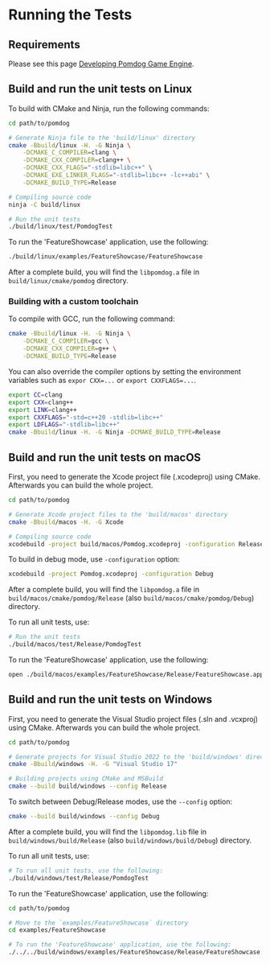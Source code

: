 # Running the Tests

## Requirements

Please see this page [Developing Pomdog Game Engine](Developing-Pomdog-Game-Engine.md).

## Build and run the unit tests on Linux

To build with CMake and Ninja, run the following commands:

```sh
cd path/to/pomdog

# Generate Ninja file to the 'build/linux' directory
cmake -Bbuild/linux -H. -G Ninja \
    -DCMAKE_C_COMPILER=clang \
    -DCMAKE_CXX_COMPILER=clang++ \
    -DCMAKE_CXX_FLAGS="-stdlib=libc++" \
    -DCMAKE_EXE_LINKER_FLAGS="-stdlib=libc++ -lc++abi" \
    -DCMAKE_BUILD_TYPE=Release

# Compiling source code
ninja -C build/linux

# Run the unit tests
./build/linux/test/PomdogTest
```

To run the 'FeatureShowcase' application, use the following:

```sh
./build/linux/examples/FeatureShowcase/FeatureShowcase
```

After a complete build, you will find the `libpomdog.a` file in `build/linux/cmake/pomdog` directory.

### Building with a custom toolchain

To compile with GCC, run the following command:

```sh
cmake -Bbuild/linux -H. -G Ninja \
    -DCMAKE_C_COMPILER=gcc \
    -DCMAKE_CXX_COMPILER=g++ \
    -DCMAKE_BUILD_TYPE=Release
```

You can also override the compiler options by setting the environment variables such as `expor CXX=...` or `export CXXFLAGS=...`.

```sh
export CC=clang
export CXX=clang++
export LINK=clang++
export CXXFLAGS="-std=c++20 -stdlib=libc++"
export LDFLAGS="-stdlib=libc++"
cmake -Bbuild/linux -H. -G Ninja -DCMAKE_BUILD_TYPE=Release
```

## Build and run the unit tests on macOS

First, you need to generate the Xcode project file (.xcodeproj) using CMake. Afterwards you can build the whole project.

```sh
cd path/to/pomdog

# Generate Xcode project files to the 'build/macos' directory
cmake -Bbuild/macos -H. -G Xcode

# Compiling source code
xcodebuild -project build/macos/Pomdog.xcodeproj -configuration Release
```

To build in debug mode, use `-configuration` option:

```sh
xcodebuild -project Pomdog.xcodeproj -configuration Debug
```

After a complete build, you will find the `libpomdog.a` file in `build/macos/cmake/pomdog/Release` (also `build/macos/cmake/pomdog/Debug`) directory.

To run all unit tests, use:

```sh
# Run the unit tests
./build/macos/test/Release/PomdogTest
```

To run the 'FeatureShowcase' application, use the following:

```sh
open ./build/macos/examples/FeatureShowcase/Release/FeatureShowcase.app
```

## Build and run the unit tests on Windows

First, you need to generate the Visual Studio project files (.sln and .vcxproj) using CMake. Afterwards you can build the whole project.

```sh
cd path/to/pomdog

# Generate projects for Visual Studio 2022 to the 'build/windows' directory
cmake -Bbuild/windows -H. -G "Visual Studio 17"

# Building projects using CMake and MSBuild
cmake --build build/windows --config Release
```

To switch between Debug/Release modes, use the `--config` option:

```sh
cmake --build build/windows --config Debug
```

After a complete build, you will find the `libpomdog.lib` file in `build/windows/build/Release` (also `build/windows/build/Debug`) directory.

To run all unit tests, use:

```sh
# To run all unit tests, use the following:
./build/windows/test/Release/PomdogTest
```

To run the 'FeatureShowcase' application, use the following:

```sh
cd path/to/pomdog

# Move to the `examples/FeatureShowcase` directory
cd examples/FeatureShowcase

# To run the 'FeatureShowcase' application, use the following:
./../../build/windows/examples/FeatureShowcase/Release/FeatureShowcase.exe
```
